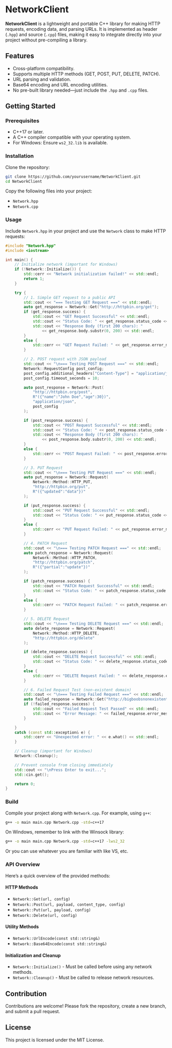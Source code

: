 # NetworkClient

**NetworkClient** is a lightweight and portable C++ library for making HTTP requests, encoding data, and parsing URLs. It is implemented as header (`.hpp`) and source (`.cpp`) files, making it easy to integrate directly into your project without pre-compiling a library.

## Features
- Cross-platform compatibility.
- Supports multiple HTTP methods (GET, POST, PUT, DELETE, PATCH).
- URL parsing and validation.
- Base64 encoding and URL encoding utilities.
- No pre-built library needed—just include the `.hpp` and `.cpp` files.

## Getting Started

### Prerequisites
- C++17 or later.
- A C++ compiler compatible with your operating system.
- For Windows: Ensure `ws2_32.lib` is available.

### Installation
Clone the repository:
```bash
git clone https://github.com/yourusername/NetworkClient.git
cd NetworkClient
```

Copy the following files into your project:
- `Network.hpp`
- `Network.cpp`

### Usage
Include `Network.hpp` in your project and use the `Network` class to make HTTP requests:
```cpp
#include "Network.hpp"
#include <iostream>

int main() {
    // Initialize network (important for Windows)
    if (!Network::Initialize()) {
        std::cerr << "Network initialization failed!" << std::endl;
        return 1;
    }

    try {
        // 1. Simple GET request to a public API
        std::cout << "=== Testing GET Request ===" << std::endl;
        auto get_response = Network::Get("http://httpbin.org/get");
        if (get_response.success) {
            std::cout << "GET Request Successful" << std::endl;
            std::cout << "Status Code: " << get_response.status_code << std::endl;
            std::cout << "Response Body (first 200 chars): "
                << get_response.body.substr(0, 200) << std::endl;
        }
        else {
            std::cerr << "GET Request Failed: " << get_response.error_message << std::endl;
        }

        // 2. POST request with JSON payload
        std::cout << "\n=== Testing POST Request ===" << std::endl;
        Network::RequestConfig post_config;
        post_config.additional_headers["Content-Type"] = "application/json";
        post_config.timeout_seconds = 10;

        auto post_response = Network::Post(
            "http://httpbin.org/post",
            R"({"name":"John Doe","age":30})",
            "application/json",
            post_config
        );

        if (post_response.success) {
            std::cout << "POST Request Successful" << std::endl;
            std::cout << "Status Code: " << post_response.status_code << std::endl;
            std::cout << "Response Body (first 200 chars): "
                << post_response.body.substr(0, 200) << std::endl;
        }
        else {
            std::cerr << "POST Request Failed: " << post_response.error_message << std::endl;
        }

        // 3. PUT Request
        std::cout << "\n=== Testing PUT Request ===" << std::endl;
        auto put_response = Network::Request(
            Network::Method::HTTP_PUT,
            "http://httpbin.org/put",
            R"({"updated":"data"})"
        );

        if (put_response.success) {
            std::cout << "PUT Request Successful" << std::endl;
            std::cout << "Status Code: " << put_response.status_code << std::endl;
        }
        else {
            std::cerr << "PUT Request Failed: " << put_response.error_message << std::endl;
        }

        // 4. PATCH Request
        std::cout << "\n=== Testing PATCH Request ===" << std::endl;
        auto patch_response = Network::Request(
            Network::Method::HTTP_PATCH,
            "http://httpbin.org/patch",
            R"({"partial":"update"})"
        );

        if (patch_response.success) {
            std::cout << "PATCH Request Successful" << std::endl;
            std::cout << "Status Code: " << patch_response.status_code << std::endl;
        }
        else {
            std::cerr << "PATCH Request Failed: " << patch_response.error_message << std::endl;
        }

        // 5. DELETE Request
        std::cout << "\n=== Testing DELETE Request ===" << std::endl;
        auto delete_response = Network::Request(
            Network::Method::HTTP_DELETE,
            "http://httpbin.org/delete"
        );

        if (delete_response.success) {
            std::cout << "DELETE Request Successful" << std::endl;
            std::cout << "Status Code: " << delete_response.status_code << std::endl;
        }
        else {
            std::cerr << "DELETE Request Failed: " << delete_response.error_message << std::endl;
        }

        // 6. Failed Request Test (non-existent domain)
        std::cout << "\n=== Testing Failed Request ===" << std::endl;
        auto failed_response = Network::Get("http://bigboobsnonexistentdomain123456.com");
        if (!failed_response.success) {
            std::cout << "Failed Request Test Passed" << std::endl;
            std::cout << "Error Message: " << failed_response.error_message << std::endl;
        }

    }
    catch (const std::exception& e) {
        std::cerr << "Unexpected error: " << e.what() << std::endl;
    }

    // Cleanup (important for Windows)
    Network::Cleanup();

    // Prevent console from closing immediately
    std::cout << "\nPress Enter to exit...";
    std::cin.get();

    return 0;
}
```

### Build
Compile your project along with `Network.cpp`. For example, using `g++`:
```bash
g++ -o main main.cpp Network.cpp -std=c++17
```

On Windows, remember to link with the Winsock library:
```bash
g++ -o main main.cpp Network.cpp -std=c++17 -lws2_32
```

Or you can use whatever you are familiar with like VS, etc.

### API Overview
Here’s a quick overview of the provided methods:

#### HTTP Methods
- `Network::Get(url, config)`
- `Network::Post(url, payload, content_type, config)`
- `Network::Put(url, payload, config)`
- `Network::Delete(url, config)`

#### Utility Methods
- `Network::UrlEncode(const std::string&)`
- `Network::Base64Encode(const std::string&)`

#### Initialization and Cleanup
- `Network::Initialize()` - Must be called before using any network methods.
- `Network::Cleanup()` - Must be called to release network resources.

## Contribution
Contributions are welcome! Please fork the repository, create a new branch, and submit a pull request.

## License
This project is licensed under the MIT License.
